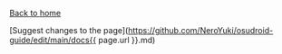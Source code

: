 [Back to home](../index)

[Suggest changes to the page](https://github.com/NeroYuki/osudroid-guide/edit/main/docs{{ page.url }}.md)